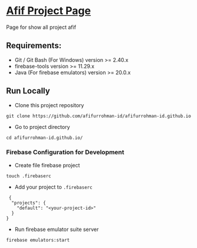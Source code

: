 # [Afif Project Page](https://afifurrohman-id.github.io)

Page for show all project afif

## Requirements:

- Git / Git Bash (For Windows) version >= 2.40.x
- firebase-tools version >= 11.29.x
- Java (For firebase emulators) version >= 20.0.x

## Run Locally

- Clone this project repository

```git clone https://github.com/afifurrohman-id/afifurrohman-id.github.io```

- Go to project directory

```cd afifurrohman-id.github.io/```

### Firebase Configuration for Development
- Create file firebase project 

```touch .firebaserc```

- Add your project to ```.firebaserc```
```
 {
  "projects": {
    "default": "<your-project-id>"
  }
}
```

- Run firebase emulator suite server 



```firebase emulators:start```

